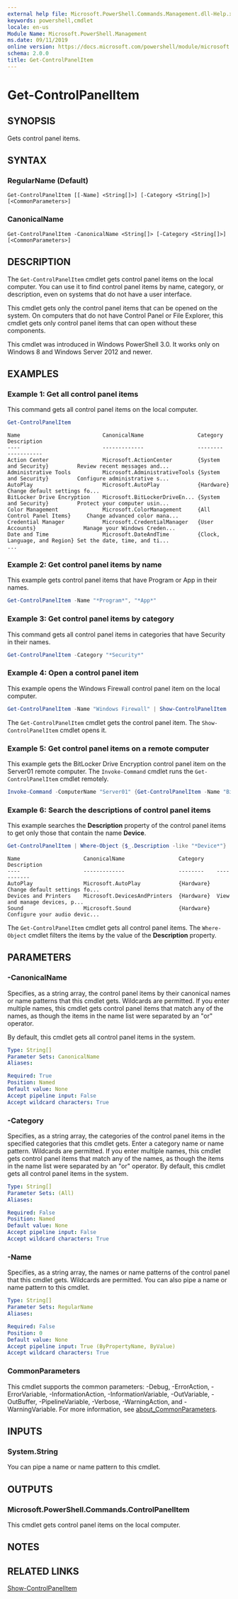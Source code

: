 ```yaml
---
external help file: Microsoft.PowerShell.Commands.Management.dll-Help.xml
keywords: powershell,cmdlet
locale: en-us
Module Name: Microsoft.PowerShell.Management
ms.date: 09/11/2019
online version: https://docs.microsoft.com/powershell/module/microsoft.powershell.management/get-controlpanelitem?view=powershell-5.1&WT.mc_id=ps-gethelp
schema: 2.0.0
title: Get-ControlPanelItem
---
```

# Get-ControlPanelItem

## SYNOPSIS
Gets control panel items.

## SYNTAX

### RegularName (Default)

```
Get-ControlPanelItem [[-Name] <String[]>] [-Category <String[]>] [<CommonParameters>]
```

### CanonicalName

```
Get-ControlPanelItem -CanonicalName <String[]> [-Category <String[]>] [<CommonParameters>]
```

## DESCRIPTION

The `Get-ControlPanelItem` cmdlet gets control panel items on the local computer. You can use it
to find control panel items by name, category, or description, even on systems that do not have a
user interface.

This cmdlet gets only the control panel items that can be opened on the system. On computers that do
not have Control Panel or File Explorer, this cmdlet gets only control panel items that can open
without these components.

This cmdlet was introduced in Windows PowerShell 3.0. It works only on Windows 8 and Windows Server
2012 and newer.

## EXAMPLES

### Example 1: Get all control panel items

This command gets all control panel items on the local computer.

```powershell
Get-ControlPanelItem
```

```Output
Name                          CanonicalName                 Category                      Description
----                          -------------                 --------                      -----------
Action Center                 Microsoft.ActionCenter        {System and Security}         Review recent messages and...
Administrative Tools          Microsoft.AdministrativeTools {System and Security}         Configure administrative s...
AutoPlay                      Microsoft.AutoPlay            {Hardware}                    Change default settings fo...
BitLocker Drive Encryption    Microsoft.BitLockerDriveEn... {System and Security}         Protect your computer usin...
Color Management              Microsoft.ColorManagement     {All Control Panel Items}     Change advanced color mana...
Credential Manager            Microsoft.CredentialManager   {User Accounts}               Manage your Windows Creden...
Date and Time                 Microsoft.DateAndTime         {Clock, Language, and Region} Set the date, time, and ti...
...
```

### Example 2: Get control panel items by name

This example gets control panel items that have Program or App in their names.

```powershell
Get-ControlPanelItem -Name "*Program*", "*App*"
```

### Example 3: Get control panel items by category

This command gets all control panel items in categories that have Security in their names.

```powershell
Get-ControlPanelItem -Category "*Security*"
```

### Example 4: Open a control panel item

This example opens the Windows Firewall control panel item on the local computer.

```powershell
Get-ControlPanelItem -Name "Windows Firewall" | Show-ControlPanelItem
```

The `Get-ControlPanelItem` cmdlet gets the control panel item. The `Show-ControlPanelItem` cmdlet
opens it.

### Example 5: Get control panel items on a remote computer

This example gets the BitLocker Drive Encryption control panel item on the Server01 remote computer.
The `Invoke-Command` cmdlet runs the `Get-ControlPanelItem` cmdlet remotely.

```powershell
Invoke-Command -ComputerName "Server01" {Get-ControlPanelItem -Name "BitLocker*" }
```

### Example 6: Search the descriptions of control panel items

This example searches the **Description** property of the control panel items to get only those that
contain the name **Device**.

```powershell
Get-ControlPanelItem | Where-Object {$_.Description -like "*Device*"}
```

```Output
Name                    CanonicalName                 Category    Description
----                    -------------                 --------    -----------
AutoPlay                Microsoft.AutoPlay            {Hardware}  Change default settings fo...
Devices and Printers    Microsoft.DevicesAndPrinters  {Hardware}  View and manage devices, p...
Sound                   Microsoft.Sound               {Hardware}  Configure your audio devic...
```

The `Get-ControlPanelItem` cmdlet gets all control panel items. The `Where-Object` cmdlet filters
the items by the value of the **Description** property.

## PARAMETERS

### -CanonicalName

Specifies, as a string array, the control panel items by their canonical names or name patterns that
this cmdlet gets. Wildcards are permitted. If you enter multiple names, this cmdlet gets control
panel items that match any of the names, as though the items in the name list were separated by an
"or" operator.

By default, this cmdlet gets all control panel items in the system.

```yaml
Type: String[]
Parameter Sets: CanonicalName
Aliases:

Required: True
Position: Named
Default value: None
Accept pipeline input: False
Accept wildcard characters: True
```

### -Category

Specifies, as a string array, the categories of the control panel items in the specified categories
that this cmdlet gets. Enter a category name or name pattern. Wildcards are permitted. If you enter
multiple names, this cmdlet gets control panel items that match any of the names, as though the
items in the name list were separated by an "or" operator. By default, this cmdlet gets all control
panel items in the system.

```yaml
Type: String[]
Parameter Sets: (All)
Aliases:

Required: False
Position: Named
Default value: None
Accept pipeline input: False
Accept wildcard characters: True
```

### -Name

Specifies, as a string array, the names or name patterns of the control panel that this cmdlet gets.
Wildcards are permitted. You can also pipe a name or name pattern to this cmdlet.

```yaml
Type: String[]
Parameter Sets: RegularName
Aliases:

Required: False
Position: 0
Default value: None
Accept pipeline input: True (ByPropertyName, ByValue)
Accept wildcard characters: True
```

### CommonParameters

This cmdlet supports the common parameters: -Debug, -ErrorAction, -ErrorVariable,
-InformationAction, -InformationVariable, -OutVariable, -OutBuffer, -PipelineVariable, -Verbose,
-WarningAction, and -WarningVariable. For more information, see [about_CommonParameters](https://go.microsoft.com/fwlink/?LinkID=113216).

## INPUTS

### System.String

You can pipe a name or name pattern to this cmdlet.

## OUTPUTS

### Microsoft.PowerShell.Commands.ControlPanelItem

This cmdlet gets control panel items on the local computer.

## NOTES

## RELATED LINKS

[Show-ControlPanelItem](Show-ControlPanelItem.md)
